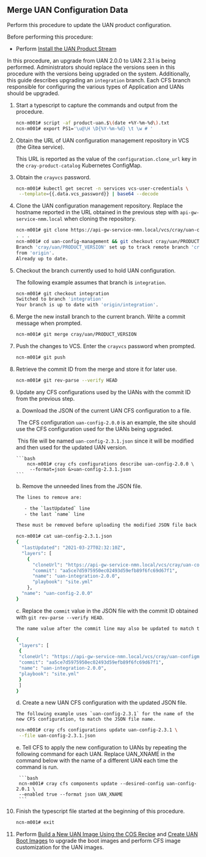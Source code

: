 ## Merge UAN Configuration Data

Perform this procedure to update the UAN product configuration.

Before performing this procedure:

- Perform [Install the UAN Product Stream](../install/Install_the_UAN_Product_Stream.md#install-the-uan-product-stream)

In this procedure, an upgrade from UAN 2.0.0 to UAN 2.3.1 is being performed. Administrators should replace the versions seen in this procedure with the versions being upgraded on the system. Additionally, this guide describes upgrading an `integration` branch. Each CFS branch responsible for configuring the various types of Application and UANs should be upgraded. 

1. Start a typescript to capture the commands and output from the procedure.

    ```bash
    ncn-m001# script -af product-uan.$\(date +%Y-%m-%d\).txt
    ncn-m001# export PS1='\u@\H \D{%Y-%m-%d} \t \w # '
    ```

2. Obtain the URL of UAN configuration management repository in VCS \(the Gitea service\).

    This URL is reported as the value of the `configuration.clone_url` key in the `cray-product-catalog` Kubernetes ConfigMap.

9. Obtain the `crayvcs` password.

    ```bash
    ncn-m001# kubectl get secret -n services vcs-user-credentials \
     --template={{.data.vcs_password}} | base64 --decode
    ```

10. Clone the UAN configuration management repository. Replace the hostname reported in the URL obtained in the previous step with `api-gw-service-nmm.local` when cloning the repository.

    ```bash
    ncn-m001# git clone https://api-gw-service-nmn.local/vcs/cray/uan-config-management.git
    . . .
    ncn-m001# cd uan-config-management && git checkout cray/uan/PRODUCT_VERSION && git pull
    Branch 'cray/uan/PRODUCT_VERSION' set up to track remote branch 'cray/uan/PRODUCT_VERSION' 
    from 'origin'.
    Already up to date.
    ```

11. Checkout the branch currently used to hold UAN configuration.

    The following example assumes that branch is `integration`.

    ```bash
    ncn-m001# git checkout integration
    Switched to branch 'integration'
    Your branch is up to date with 'origin/integration'.
    ```

12. Merge the new install branch to the current branch. Write a commit message when prompted.

    ```bash
    ncn-m001# git merge cray/uan/PRODUCT_VERSION
    ```

13. Push the changes to VCS. Enter the `crayvcs` password when prompted.

    ```bash
    ncn-m001# git push
    ```

14. Retrieve the commit ID from the merge and store it for later use.

    ```bash
    ncn-m001# git rev-parse --verify HEAD
    ```

9. Update any CFS configurations used by the UANs with the commit ID from the previous step.

    a. Download the JSON of the current UAN CFS configuration to a file.

    ​	The CFS configuration `uan-config-2.0.0` is an example, the site should use the CFS configuration used for the UANs being upgraded.

    ​	This file will be named `uan-config-2.3.1.json` since it will be modified and then used for the updated UAN version.

       ```bash
           ncn-m001# cray cfs configurations describe uan-config-2.0.0 \
            --format=json &>uan-config-2.3.1.json
       ```

    b. Remove the unneeded lines from the JSON file.

    ```bash
    The lines to remove are:
    
       - the `lastUpdated` line
       - the last `name` line 
    
    These must be removed before uploading the modified JSON file back into CFS to update the UAN configuration.
    
    ncn-m001# cat uan-config-2.3.1.json
    {
      "lastUpdated": "2021-03-27T02:32:10Z",      
      "layers": [
        {
          "cloneUrl": "https://api-gw-service-nmn.local/vcs/cray/uan-config-management.git",
          "commit": "aa5ce7d5975950ec02493d59efb89f6fc69d67f1",
          "name": "uan-integration-2.0.0",
          "playbook": "site.yml"
        },
      "name": "uan-config-2.0.0"            
    }
    ```

    c. Replace the `commit` value in the JSON file with the commit ID obtained with `git rev-parse --verify HEAD`.

    ```bash
    The name value after the commit line may also be updated to match the new UAN product version, if desired. This is not necessary as CFS does not use this value for the configuration name.
    
    {
     "layers": [
     {
     "cloneUrl": "https://api-gw-service-nmn.local/vcs/cray/uan-configmanagement.git",
     "commit": "aa5ce7d5975950ec02493d59efb89f6fc69d67f1",
     "name": "uan-integration-2.0.0",
     "playbook": "site.yml"
     }
     ]
    }
    ```

    d. Create a new UAN CFS configuration with the updated JSON file.

       The following example uses `uan-config-2.3.1` for the name of the new CFS configuration, to match the JSON file name.

    ```bash
    ncn-m001# cray cfs configurations update uan-config-2.3.1 \
     --file uan-config-2.3.1.json
    ```

    e. Tell CFS to apply the new configuration to UANs by repeating the following command for each UAN. Replace UAN\_XNAME in the command below with the name of a different UAN each time the command is run.

        ```bash
        ncn-m001# cray cfs components update --desired-config uan-config-2.0.1 \
        --enabled true --format json UAN_XNAME
        ```

16. Finish the typescript file started at the beginning of this procedure.

    ```bash
    ncn-m001# exit
    ```

17. Perform [Build a New UAN Image Using the COS Recipe](../operations/Build_a_New_UAN_Image_Using_the_COS_Recipe.md) and [Create UAN Boot Images](../operations/Create_UAN_Boot_Images.md) to upgrade the boot images and perform CFS image customization for the UAN images.

